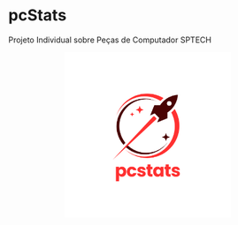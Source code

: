 # pcStats
Projeto Individual sobre Peças de Computador SPTECH


<div align="center"> 
<img height="300px"; src="https://github.com/deivid0067/pcStats/blob/main/img/logoREd.png" alt="Minha Imagem">
</div>
